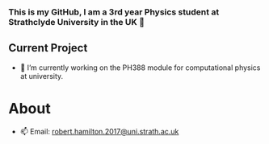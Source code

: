 ### This is my GitHub, I am a 3rd year Physics student at Strathclyde University in the UK 👋

## Current Project
- 🔭 I’m currently working on the PH388 module for computational physics at university.

# About
- 📫 Email: robert.hamilton.2017@uni.strath.ac.uk
